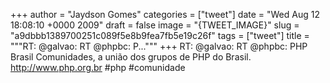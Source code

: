 
+++
author = "Jaydson Gomes"
categories = ["tweet"]
date = "Wed Aug 12 18:08:10 +0000 2009"
draft = false
image = "{TWEET_IMAGE}"
slug = "a9dbbb1389700251c089f5e8b9fea7fb5e19c26f"
tags = ["tweet"]
title = """RT: @galvao: RT @phpbc: P..."""
+++
RT: @galvao: RT @phpbc: PHP Brasil Comunidades, a união dos grupos de PHP do Brasil. http://www.php.org.br #php #comunidade
